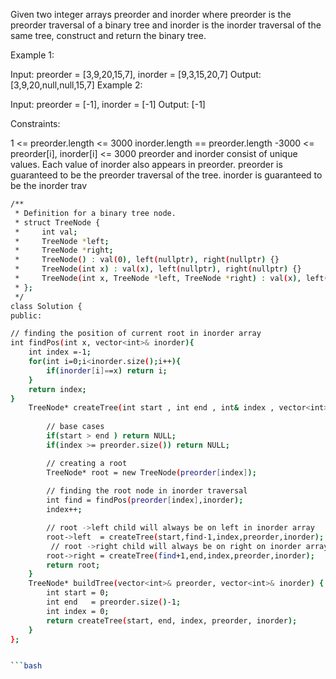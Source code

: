 
Given two integer arrays preorder and inorder where preorder is the preorder traversal of a binary tree and inorder is the inorder traversal of the same tree, construct and return the binary tree.

 

Example 1:


Input: preorder = [3,9,20,15,7], inorder = [9,3,15,20,7]
Output: [3,9,20,null,null,15,7]
Example 2:

Input: preorder = [-1], inorder = [-1]
Output: [-1]
 

Constraints:

1 <= preorder.length <= 3000
inorder.length == preorder.length
-3000 <= preorder[i], inorder[i] <= 3000
preorder and inorder consist of unique values.
Each value of inorder also appears in preorder.
preorder is guaranteed to be the preorder traversal of the tree.
inorder is guaranteed to be the inorder trav


```bash
/**
 * Definition for a binary tree node.
 * struct TreeNode {
 *     int val;
 *     TreeNode *left;
 *     TreeNode *right;
 *     TreeNode() : val(0), left(nullptr), right(nullptr) {}
 *     TreeNode(int x) : val(x), left(nullptr), right(nullptr) {}
 *     TreeNode(int x, TreeNode *left, TreeNode *right) : val(x), left(left), right(right) {}
 * };
 */
class Solution {
public:

// finding the position of current root in inorder array
int findPos(int x, vector<int>& inorder){
    int index =-1;
    for(int i=0;i<inorder.size();i++){
        if(inorder[i]==x) return i;
    }
    return index;
}
    TreeNode* createTree(int start , int end , int& index , vector<int>& preorder, vector<int>& inorder){
        
        // base cases
        if(start > end ) return NULL;
        if(index >= preorder.size()) return NULL;

        // creating a root
        TreeNode* root = new TreeNode(preorder[index]);
        
        // finding the root node in inorder traversal 
        int find = findPos(preorder[index],inorder);
        index++;

        // root ->left child will always be on left in inorder array
        root->left  = createTree(start,find-1,index,preorder,inorder);
         // root ->right child will always be on right on inorder array 
        root->right = createTree(find+1,end,index,preorder,inorder);
        return root;
    }
    TreeNode* buildTree(vector<int>& preorder, vector<int>& inorder) {
        int start = 0;
        int end   = preorder.size()-1;
        int index = 0;
        return createTree(start, end, index, preorder, inorder);
    }
};


```bash
